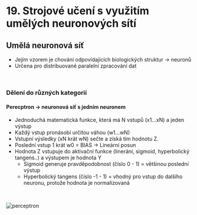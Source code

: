 # 19. Strojové učení s využitím umělých neuronových sítí


## Umělá neuronová síť
- Jejím vzorem je chování odpovídajících biologických struktur -> neuronů
- Určena pro distribuované paralelní zpracování dat

<br>

### Dělení do různých kategorií 

#### Perecptron -> neuronová síť s jedním neuronem
  - Jednoduchá matematická funkce, která má N vstupů (x1...xN) a jeden výstup
  - Každý vstup pronásobí určitou váhou (w1...wN) 
  - Vstupní výsledky (xN krát wN) sečte a získá tím hodnotu Z.
  - Poslední vstup 1 krát w0 = BIAS -> Lineární posun
  - Hodnota Z vstupuje do aktivační funkce (linerání, sigmoid, hyperbolický tangens..) a výstupem je hodnota Y
    - Sigmoid generuje pravděpodobnost (číslo 0 - 1) = většinou poslední výstup
    - Hyperbolický tangens (číslo -1 - 1) = vhodný pro vstup do dalšího neuronu, protože hodnota je normalizovaná

<br>
 
 ![perceptron](https://user-images.githubusercontent.com/84131825/233793022-c5c28390-98a7-463c-8724-77280f42eabd.png)
